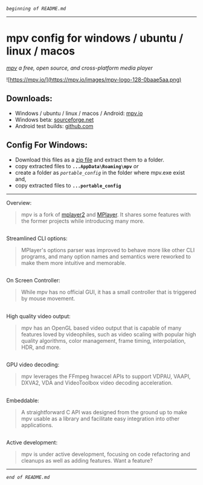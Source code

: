 _`beginning of README.md`_

-----------------------------------
# mpv config for windows / ubuntu / linux / macos
_[mpv](https://mpv.io/) a free, open source, and cross-platform media player_

![https://mpv.io/](https://mpv.io/images/mpv-logo-128-0baae5aa.png)

## Downloads:
- Windows / ubuntu / linux / macos / Android: [mpv.io](http://mpv.io/installation)
- Windows beta: [sourceforge.net](https://sourceforge.net/projects/mpv-player-windows/files)
- Android test builds: [github.com](https://github.com/mpv-android/mpv-android/releases)

## Config For Windows:
* Download this files as a [zip file](https://github.com/thisisshihan/mpv-player-config-snad/archive/mpv-config-snad-windows-ubuntu-linux-macos.zip) and extract them to a folder.
* copy extracted files to **`...AppData\Roaming\mpv`** _or_
* create a folder as _`portable_config`_ in the folder where mpv.exe exist and,
* copy extracted files to **`...portable_config`**
-------------------------------------

Overview:
> mpv is a fork of [mplayer2](http://www.mplayerhq.hu/design7/info.html) and [MPlayer](http://www.mplayerhq.hu/design7/info.html). It shares some features with the former projects while introducing many more.

##
Streamlined CLI options:
> MPlayer's options parser was improved to behave more like other CLI programs, and many option names and semantics were reworked to make them more intuitive and memorable.

##
On Screen Controller:
> While mpv has no official GUI, it has a small controller that is triggered by mouse movement.

##
High quality video output:
> mpv has an OpenGL based video output that is capable of many features loved by videophiles, such as video scaling with popular high quality algorithms, color management, frame timing, interpolation, HDR, and more.

##
GPU video decoding:
> mpv leverages the FFmpeg hwaccel APIs to support VDPAU, VAAPI, DXVA2, VDA and VideoToolbox video decoding acceleration.

##
Embeddable:
> A straightforward C API was designed from the ground up to make mpv usable as a library and facilitate easy integration into other applications.

##
Active development:
> mpv is under active development, focusing on code refactoring and cleanups as well as adding features. Want a feature?

-------------------------------------------
_`end of README.md`_
